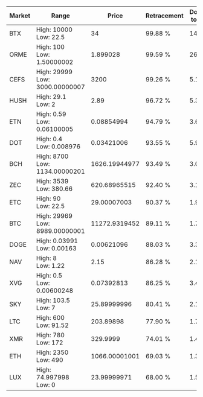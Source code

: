 | Market | Range | Price| Retracement | Doubles to 50% |
| --- | --- | --- | --- | --- |
| BTX | High: 10000<br />Low: 22.5 | 34 | 99.88 % | 147.39 |
| ORME | High: 100<br />Low: 1.50000002 | 1.899028 | 99.59 % | 26.72 |
| CEFS | High: 29999<br />Low: 3000.00000007 | 3200 | 99.26 % | 5.16 |
| HUSH | High: 29.1<br />Low: 2 | 2.89 | 96.72 % | 5.38 |
| ETN | High: 0.59<br />Low: 0.06100005 | 0.08854994 | 94.79 % | 3.68 |
| DOT | High: 0.4<br />Low: 0.008976 | 0.03421006 | 93.55 % | 5.98 |
| BCH | High: 8700<br />Low: 1134.00000201 | 1626.19944977 | 93.49 % | 3.02 |
| ZEC | High: 3539<br />Low: 380.66 | 620.68965515 | 92.40 % | 3.16 |
| ETC | High: 90<br />Low: 22.5 | 29.00007003 | 90.37 % | 1.94 |
| BTC | High: 29969<br />Low: 8989.00000001 | 11272.9319452 | 89.11 % | 1.73 |
| DOGE | High: 0.03991<br />Low: 0.00163 | 0.00621096 | 88.03 % | 3.34 |
| NAV | High: 8<br />Low: 1.22 | 2.15 | 86.28 % | 2.14 |
| XVG | High: 0.5<br />Low: 0.00600248 | 0.07392813 | 86.25 % | 3.42 |
| SKY | High: 103.5<br />Low: 7 | 25.89999996 | 80.41 % | 2.13 |
| LTC | High: 600<br />Low: 91.52 | 203.89898 | 77.90 % | 1.70 |
| XMR | High: 780<br />Low: 172 | 329.9999 | 74.01 % | 1.44 |
| ETH | High: 2350<br />Low: 490 | 1066.00001001 | 69.03 % | 1.33 |
| LUX | High: 74.997998<br />Low: 0 | 23.99999971 | 68.00 % | 1.56 |
